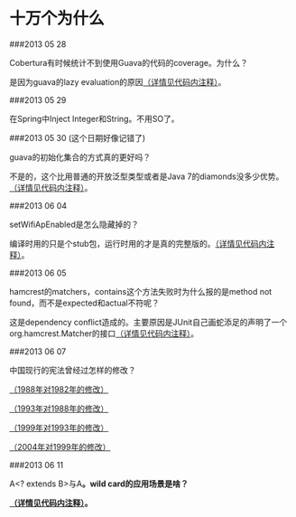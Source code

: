 十万个为什么
==========================

###2013 05 28

Cobertura有时候统计不到使用Guava的代码的coverage。为什么？

是因为guava的lazy evaluation的原因[（详情见代码内注释）](https://github.com/cuipengfei/DailyStackOverflowQuestion/blob/master/20130528%20Cobertura%20Guava/src/main/java/UseGuavaHere.java)。

###2013 05 29

在Spring中Inject Integer和String。不用SO了。

###2013 05 30 (这个日期好像记错了)

guava的初始化集合的方式真的更好吗？

不是的，这个比用普通的开放泛型类型或者是Java 7的diamonds没多少优势。[（详情见代码内注释）](https://github.com/cuipengfei/DailyStackOverflowQuestion/blob/master/20130530%20GuavaListInit/src/main/java/IsGuavaListInitBetter.java)。

###2013 06 04

setWifiApEnabled是怎么隐藏掉的？

编译时用的只是个stub包，运行时用的才是真的完整版的。[（详情见代码内注释）](https://github.com/cuipengfei/DailyStackOverflowQuestion/blob/master/20130604%20AndroidHiddenAPI/MyApplicationProject/MyApplication/src/main/java/TryToHideSomeAPI.java)。

###2013 06 05

hamcrest的matchers，contains这个方法失败时为什么报的是method not found，而不是expected和actual不符呢？

这是dependency conflict造成的。主要原因是JUnit自己画蛇添足的声明了一个org.hamcrest.Matcher的接口[（详情见代码内注释）](https://github.com/cuipengfei/DailyStackOverflowQuestion/blob/master/20130605%20HamcrestContainsMismatch/src/test/java/HamcrestContainsTest.java)。

###2013 06 07

中国现行的宪法曾经过怎样的修改？

[（1988年对1982年的修改）](https://github.com/cuipengfei/One-hundred-thousand-why/commit/553f44001cbe63bf72c5781d76c30c896c26dc60#20130528%20Cobertura%20Guava/src/main/resources/Constitution.txt)

[（1993年对1988年的修改）](https://github.com/cuipengfei/One-hundred-thousand-why/commit/11f5b300fb70d603bda05569c014eba44f249c95#20130528%20Cobertura%20Guava/src/main/resources/Constitution.txt)

[（1999年对1993年的修改）](https://github.com/cuipengfei/One-hundred-thousand-why/commit/6f4de4fba9bd3cf1368d616a8813a55cbe5e8d90#20130528%20Cobertura%20Guava/src/main/resources/Constitution.txt)

[（2004年对1999年的修改）](https://github.com/cuipengfei/One-hundred-thousand-why/commit/d681cc65bea99ec702c7cbcf150b783ac743cfc2#20130528%20Cobertura%20Guava/src/main/resources/Constitution.txt)

###2013 06 11

A<? extends B>与A<B>。wild card的应用场景是啥？

[（详情见代码内注释）](https://github.com/cuipengfei/One-hundred-thousand-why/blob/master/20130611JavaGenericsWildCard/src/TryWildCard.java)。